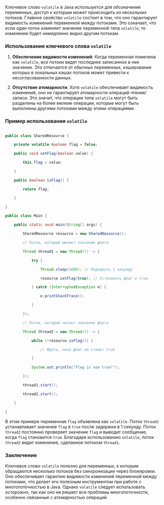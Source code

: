Ключевое слово `volatile` в Java используется для обозначения переменных, доступ к которым может происходить из нескольких потоков. Главное свойство `volatile` состоит в том, что оно гарантирует видимость изменений переменной между потоками. Это означает, что если один поток изменяет значение переменной типа `volatile`, то изменение будет немедленно видно другим потокам.

### Использование ключевого слова `volatile`

1. **Обеспечение видимости изменений**: Когда переменная помечена как `volatile`, все потоки видят последнее записанное в нее значение. Это отличается от обычных переменных, кэширование которых в локальных кэшах потоков может привести к несогласованности данных.

2. **Отсутствие атомарности**: Хотя `volatile` обеспечивает видимость изменений, оно не гарантирует атомарности операций чтения/записи. Это значит, что операции типа `volatile` могут быть разделены на более мелкие операции, которые могут быть выполнены другими потоками между этими операциями.

### Пример использования `volatile`

```java

public class SharedResource {

    private volatile boolean flag = false;

    public void setFlag(boolean value) {

        this.flag = value;

    }

    public boolean isFlag() {

        return flag;

    }

}

public class Main {

    public static void main(String[] args) {

        SharedResource resource = new SharedResource();

        // Поток, который меняет значение флага

        Thread thread1 = new Thread(() -> {

            try {

                Thread.sleep(1000); // Подождать 1 секунду

                resource.setFlag(true); // Установить флаг в true

            } catch (InterruptedException e) {

                e.printStackTrace();

            }

        });

        // Поток, который читает значение флага

        Thread thread2 = new Thread(() -> {

            while (!resource.isFlag()) {

                // Ждать, пока флаг не станет true

            }

            System.out.println("Flag is now true!");

        });

        thread1.start();

        thread2.start();

    }

}

```

В этом примере переменная `flag` объявлена как `volatile`. Поток `thread1` устанавливает значение `flag` в `true` после задержки в 1 секунду. Поток `thread2` постоянно проверяет значение `flag` и выводит сообщение, когда `flag` становится `true`. Благодаря использованию `volatile`, поток `thread2` видит изменение, сделанное потоком `thread1`.

### Заключение

Ключевое слово `volatile` полезно для переменных, к которым обращаются несколько потоков без синхронизации через блокировки. Оно обеспечивает гарантию видимости изменений переменной между потоками, что делает его полезным инструментом при работе с многопоточностью в Java. Однако `volatile` следует использовать осторожно, так как оно не решает все проблемы многопоточности, особенно связанные с атомарностью операций.